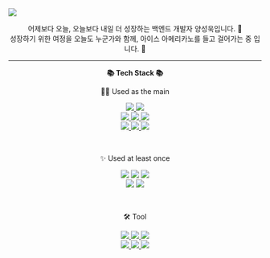 <a href="https://github.com/Pepe6bf">
    <img src="https://capsule-render.vercel.app/api?type=Shark&color=gradient&height=300&section=header&text=Welcome!&fontSize=90&animation=fadeIn&fontAlignY=38&desc=Sunguk's%20GitHub%20Profile&descAlignY=51&descAlign=62" />
</a>

<p align="center">
    어제보다 오늘, 오늘보다 내일 더 성장하는 백엔드 개발자 양성욱입니다. 🤭<br>
    성장하기 위한 여정을 오늘도 누군가와 함께, 아이스 아메리카노를 들고 걸어가는 중 입니다. 🥤
</p>

---

<p align="center">
    <Strong>📚 Tech Stack 📚</Strong><br>
</p>

<p align="center">
    🧑‍💻 Used as the main
</p>

<p align="center" display="inline-block">
  <a href="https://docs.oracle.com/en/java/javase/17/docs/api/" target="blank">
    <img src="https://img.shields.io/badge/JAVA-007396?style=for-the-badge&logo=OpenJDK&logoColor=white">
  </a>
  <a href="https://docs.gradle.org/current/userguide/userguide.html" target="blank">
    <img src="https://img.shields.io/badge/Gradle-02303A?style=for-the-badge&logo=Gradle&logoColor=white"> 
  </a>
  <br>
  <a href="https://spring.io/" target="blank">
    <img src="https://img.shields.io/badge/Spring-6DB33F?style=for-the-badge&logo=Spring&logoColor=white">
  </a>
  <a href="https://spring.io/projects/spring-boot" target="blank">
    <img src="https://img.shields.io/badge/SPRING%20BOOT-6DB33F?style=for-the-badge&logo=SpringBoot&logoColor=white">
  </a>
  <a href="https://spring.io/projects/spring-security" target="blank">
    <img src="https://img.shields.io/badge/SPRING%20SECURITY-6DB33F?style=for-the-badge&logo=SPRINGSECURITY&logoColor=white"> 
  </a>
  <br>
  <a href="https://www.mysql.com/" target="blank">
    <img src="https://img.shields.io/badge/MySQL-4479A1?style=for-the-badge&logo=MySQL&logoColor=fff">
  </a>
  <a href="https://aws.amazon.com/ko/" target="blank">
    <img src="https://img.shields.io/badge/AWS-232F3E?style=for-the-badge&logo=AmazonAWS&logoColor=white">
  </a>
  <a href="https://www.docker.com/" target="blank">
    <img src="https://img.shields.io/badge/Docker-2496ED?style=for-the-badge&logo=Docker&logoColor=white">
  </a>
</p>

<br>

<p align="center">
    ✨ Used at least once
</p>

<p align="center" display="inline-block">
    <img src="https://img.shields.io/badge/HTML-E34F26?style=for-the-badge&logo=HTML5&logoColor=white"/>
    <img src="https://img.shields.io/badge/CSS-1572B6?style=for-the-badge&logo=CSS3&logoColor=white"/>
    <img src="https://img.shields.io/badge/JavaScript-F7E018?style=for-the-badge&logo=JavaScript&logoColor=black"/> 
    <br>
    <img src="https://img.shields.io/badge/React-61DAFB?style=for-the-badge&logo=React&logoColor=black"/>
    <img src="https://img.shields.io/badge/Python-3776AB?style=for-the-badge&logo=Python&logoColor=black"/>
</p>

<br>

<p align="center">
    🛠️ Tool
</p>

<p align="center" display="inline-block">
    <a href="https://www.jetbrains.com/ko-kr/idea/" target="_blank">
        <img src="https://img.shields.io/badge/IntelliJ IDEA-000000?style=for-the-badge&logo=IntelliJ IDEA&logoColor=white"/>
    </a>
    <a href="https://www.jetbrains.com/webstorm/promo/?source=google&medium=cpc&campaign=9641686269&term=webstorm&content=604189299325&gclid=Cj0KCQjwuLShBhC_ARIsAFod4fLHNWs223JmQ29tCkn7FxGKj3kIOYm26Cah4S3ilQZ6Z9kmu4ZL6O4aAgUcEALw_wcB" target="_blank">
        <img src="https://img.shields.io/badge/WebStorm-000000?style=for-the-badge&logo=WebStorm&logoColor=white"/>
    </a>
    <a href="https://www.jetbrains.com/datagrip/?source=google&medium=cpc&campaign=15034927843&term=datagrip&content=555122603676&gclid=CjwKCAiA2fmdBhBpEiwA4CcHzec-fJvUaP_YCAwO2w5x2BsbdNR3CEaNEYvBwdbxYXWKScBkpq8_4BoCIwAQAvD_BwE" target="_blank">
        <img src="https://img.shields.io/badge/DataGrip-000000?style=for-the-badge&logo=DataGrip&logoColor=white"/>
    </a>
    <br>
    <a href="https://git-scm.com/" target="_blank">
        <img src="https://img.shields.io/badge/Git-F05032?style=for-the-badge&logo=Git&logoColor=white"/>
    </a>
    <a href="https://www.gitkraken.com/" target="_blank">
        <img src="https://img.shields.io/badge/GitKraken-179287?style=for-the-badge&logo=GitKraken&logoColor=white"/>
    </a>
    <a href="https://www.postman.com/" target="_blank">
        <img src="https://img.shields.io/badge/Postman-FF6C37?style=for-the-badge&logo=Postman&logoColor=white"/>
    </a>
</p>

<br>


